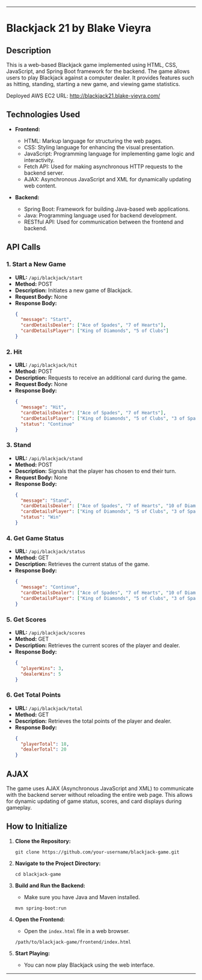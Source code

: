 
---

# Blackjack 21 by Blake Vieyra

## Description

This is a web-based Blackjack game implemented using HTML, CSS, JavaScript, and Spring Boot framework for the backend. The game allows users to play Blackjack against a computer dealer. It provides features such as hitting, standing, starting a new game, and viewing game statistics.

Deployed AWS EC2 URL: http://blackjack21.blake-vieyra.com/

## Technologies Used

- **Frontend:**
  - HTML: Markup language for structuring the web pages.
  - CSS: Styling language for enhancing the visual presentation.
  - JavaScript: Programming language for implementing game logic and interactivity.
  - Fetch API: Used for making asynchronous HTTP requests to the backend server.
  - AJAX: Asynchronous JavaScript and XML for dynamically updating web content.
  
- **Backend:**
  - Spring Boot: Framework for building Java-based web applications.
  - Java: Programming language used for backend development.
  - RESTful API: Used for communication between the frontend and backend.

## API Calls

### 1. Start a New Game

- **URL:** `/api/blackjack/start`
- **Method:** POST
- **Description:** Initiates a new game of Blackjack.
- **Request Body:** None
- **Response Body:**
  ```json
  {
    "message": "Start",
    "cardDetailsDealer": ["Ace of Spades", "7 of Hearts"],
    "cardDetailsPlayer": ["King of Diamonds", "5 of Clubs"]
  }
  ```

### 2. Hit

- **URL:** `/api/blackjack/hit`
- **Method:** POST
- **Description:** Requests to receive an additional card during the game.
- **Request Body:** None
- **Response Body:**
  ```json
  {
    "message": "Hit",
    "cardDetailsDealer": ["Ace of Spades", "7 of Hearts"],
    "cardDetailsPlayer": ["King of Diamonds", "5 of Clubs", "3 of Spades"],
    "status": "Continue"
  }
  ```

### 3. Stand

- **URL:** `/api/blackjack/stand`
- **Method:** POST
- **Description:** Signals that the player has chosen to end their turn.
- **Request Body:** None
- **Response Body:**
  ```json
  {
    "message": "Stand",
    "cardDetailsDealer": ["Ace of Spades", "7 of Hearts", "10 of Diamonds"],
    "cardDetailsPlayer": ["King of Diamonds", "5 of Clubs", "3 of Spades"],
    "status": "Win"
  }
  ```

### 4. Get Game Status

- **URL:** `/api/blackjack/status`
- **Method:** GET
- **Description:** Retrieves the current status of the game.
- **Response Body:**
  ```json
  {
    "message": "Continue",
    "cardDetailsDealer": ["Ace of Spades", "7 of Hearts", "10 of Diamonds"],
    "cardDetailsPlayer": ["King of Diamonds", "5 of Clubs", "3 of Spades"]
  }
  ```

### 5. Get Scores

- **URL:** `/api/blackjack/scores`
- **Method:** GET
- **Description:** Retrieves the current scores of the player and dealer.
- **Response Body:**
  ```json
  {
    "playerWins": 3,
    "dealerWins": 5
  }
  ```

### 6. Get Total Points

- **URL:** `/api/blackjack/total`
- **Method:** GET
- **Description:** Retrieves the total points of the player and dealer.
- **Response Body:**
  ```json
  {
    "playerTotal": 18,
    "dealerTotal": 20
  }
  ```

## AJAX

The game uses AJAX (Asynchronous JavaScript and XML) to communicate with the backend server without reloading the entire web page. This allows for dynamic updating of game status, scores, and card displays during gameplay.

## How to Initialize

1. **Clone the Repository:**
   ```
   git clone https://github.com/your-username/blackjack-game.git
   ```

2. **Navigate to the Project Directory:**
   ```
   cd blackjack-game
   ```

3. **Build and Run the Backend:**
   - Make sure you have Java and Maven installed.
   ```
   mvn spring-boot:run
   ```

4. **Open the Frontend:**
   - Open the `index.html` file in a web browser.
   ```
   /path/to/blackjack-game/frontend/index.html
   ```

5. **Start Playing:**
   - You can now play Blackjack using the web interface.

---

